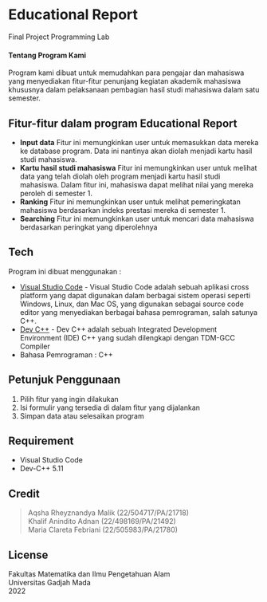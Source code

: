 # Educational Report
Final Project Programming Lab

#### Tentang Program Kami
Program kami dibuat untuk memudahkan para pengajar dan mahasiswa yang menyediakan fitur-fitur penunjang kegiatan akademik mahasiswa khususnya dalam pelaksanaan pembagian hasil studi mahasiswa dalam satu semester. 

## Fitur-fitur dalam program Educational Report
- **Input data** 
Fitur ini memungkinkan user untuk memasukkan data mereka ke database program. Data ini nantinya akan diolah menjadi kartu hasil studi mahasiswa.
- **Kartu hasil studi mahasiswa**
Fitur ini memungkinkan user untuk melihat data yang telah diolah oleh program menjadi kartu hasil studi mahasiswa. Dalam fitur ini, mahasiswa dapat melihat nilai yang mereka peroleh di semester 1.
- **Ranking**
Fitur ini memungkinkan user untuk melihat pemeringkatan mahasiswa berdasarkan indeks prestasi mereka di semester 1.
- **Searching**
Fitur ini memungkinkan user untuk mencari data mahasiswa berdasarkan peringkat yang diperolehnya

## Tech
Program ini dibuat menggunakan : 
- [Visual Studio Code](https://code.visualstudio.com/download) - Visual Studio Code adalah sebuah aplikasi cross platform yang dapat digunakan dalam berbagai sistem operasi seperti Windows, Linux, dan Mac OS, yang digunakan sebagai source code editor yang menyediakan berbagai bahasa pemrograman, salah satunya C++.
- [Dev C++](https://sourceforge.net/projects/orwelldevcpp/) - Dev C++ adalah sebuah Integrated Development Environment (IDE) C++ yang sudah dilengkapi dengan TDM-GCC Compiler
- Bahasa Pemrograman : C++

## Petunjuk Penggunaan
1. Pilih fitur yang ingin dilakukan
2. Isi formulir yang tersedia di dalam fitur yang dijalankan 
3. Simpan data atau selesaikan program

## Requirement
- Visual Studio Code
- Dev-C++ 5.11

## Credit
> Aqsha Rheyznandya Malik (22/504717/PA/21718) <br>
> Khalif Anindito Adnan (22/498169/PA/21492) <br>
> Maria Clareta Febriani (22/505983/PA/21780)
## License
Fakultas Matematika dan Ilmu Pengetahuan Alam <br>
Universitas Gadjah Mada <br>
2022
